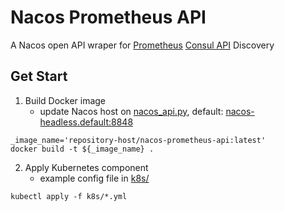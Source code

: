 # Nacos Prometheus API

A Nacos open API wraper for [Prometheus](https://prometheus.io/docs/prometheus/latest/configuration/configuration/#consul_sd_config) [Consul API](https://www.consul.io/api-docs/health) Discovery


## Get Start
1. Build Docker image
    - update Nacos host on [nacos_api.py](nacos_api.py), default: [nacos-headless.default:8848](nacos-headless.default:8848)
```console
_image_name='repository-host/nacos-prometheus-api:latest'
docker build -t ${_image_name} .
```

2. Apply Kubernetes component
    - example config file in [k8s/](k8s/)
```console
kubectl apply -f k8s/*.yml
```

